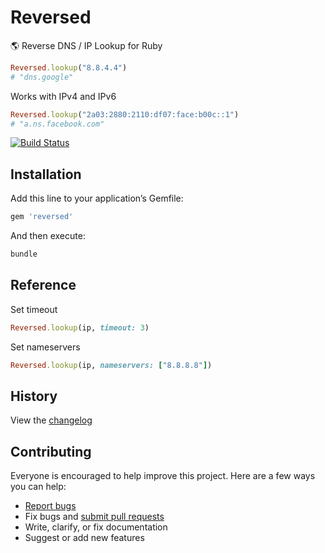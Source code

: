# Reversed

:earth_americas: Reverse DNS / IP Lookup for Ruby

```ruby
Reversed.lookup("8.8.4.4")
# "dns.google"
```

Works with IPv4 and IPv6

```ruby
Reversed.lookup("2a03:2880:2110:df07:face:b00c::1")
# "a.ns.facebook.com"
```

[![Build Status](https://travis-ci.org/ankane/reversed.svg?branch=master)](https://travis-ci.org/ankane/reversed)

## Installation

Add this line to your application’s Gemfile:

```ruby
gem 'reversed'
```

And then execute:

```sh
bundle
```

## Reference

Set timeout

```ruby
Reversed.lookup(ip, timeout: 3)
```

Set nameservers

```ruby
Reversed.lookup(ip, nameservers: ["8.8.8.8"])
```

## History

View the [changelog](https://github.com/ankane/reversed/blob/master/CHANGELOG.md)

## Contributing

Everyone is encouraged to help improve this project. Here are a few ways you can help:

- [Report bugs](https://github.com/ankane/reversed/issues)
- Fix bugs and [submit pull requests](https://github.com/ankane/reversed/pulls)
- Write, clarify, or fix documentation
- Suggest or add new features

